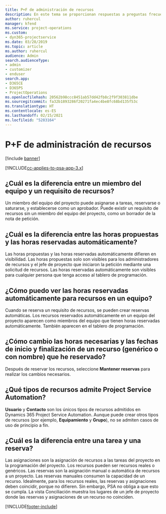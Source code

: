 ```yaml
---
title: P+F de administración de recursos
description: En este tema se proporcionan respuestas a preguntas frecuentes sobre la administración de recursos.
author: ruhercul
manager: kfend
ms.service: project-operations
ms.custom:
- dyn365-projectservice
ms.date: 03/28/2019
ms.topic: article
ms.author: ruhercul
audience: Admin
search.audienceType:
- admin
- customizer
- enduser
search.app:
- D365CE
- D365PS
- ProjectOperations
ms.openlocfilehash: 20562b98ccc8451ab57dd42fb8c2f9f303811dbe
ms.sourcegitcommit: fa32b1893286f20271fa4ec4be8fc68bd135f53c
ms.translationtype: HT
ms.contentlocale: es-ES
ms.lasthandoff: 02/15/2021
ms.locfileid: "5283164"
---
```

# <a name="resource-management-faq"></a>P+F de administración de recursos

[!include [banner](../includes/psa-now-project-operations.md)]

[!INCLUDE[cc-applies-to-psa-app-3.x](../includes/cc-applies-to-psa-app-3x.md)]

## <a name="what-is-the-difference-between-a-team-member-and-a-resource-requirement"></a>¿Cuál es la diferencia entre un miembro del equipo y un requisito de recursos?

Un miembro del equipo del proyecto puede asignarse a tareas, reservarse o saturarse, y establecerse como un aprobador. Puede existir un requisito de recursos sin un miembro del equipo del proyecto, como un borrador de la nota de petición. 

## <a name="what-is-the-difference-between-proposed-and-soft-booked-hours"></a>¿Cuál es la diferencia entre las horas propuestas y las horas reservadas automáticamente?

Las horas propuestas y las horas reservadas automáticamente difieren en visibilidad. Las horas propuestas solo son visibles para los administradores de recursos y el jefe de proyecto que iniciaron la petición mediante una solicitud de recursos. Las horas reservadas automáticamente son visibles para cualquier persona que tenga acceso al tablero de programación.

## <a name="how-can-i-see-the-soft-booked-hours-for-resources-on-a-team"></a>¿Cómo puedo ver las horas reservadas automáticamente para recursos en un equipo?

Cuando se reserva un requisito de recursos, se pueden crear reservas automáticas. Los recursos reservados automáticamente en un equipo del proyecto aparecen como miembros del equipo que tienen horas reservadas automáticamente. También aparecen en el tablero de programación.

## <a name="how-do-i-change-the-required-hours-and-the-start-and-end-dates-for-a-resource-generic-or-named-that-i-booked"></a>¿Cómo cambio las horas necesarias y las fechas de inicio y finalización de un recurso (genérico o con nombre) que he reservado?

Después de reservar los recursos, seleccione **Mantener reservas** para realizar los cambios necesarios.

## <a name="what-resources-types-does-project-service-automation-support"></a>¿Qué tipos de recursos admite Project Service Automation?

**Usuario** y **Contacto** son los únicos tipos de recursos admitidos en Dynamics 365 Project Service Automation. Aunque puede crear otros tipos de recursos (por ejemplo, **Equipamiento** y **Grupo**), no se admiten casos de uso de principio a fin.

## <a name="what-is-the-difference-between-an-assignment-and-a-booking"></a>¿Cuál es la diferencia entre una tarea y una reserva?

Las asignaciones son la asignación de recursos a las tareas del proyecto en la programación del proyecto. Los recursos pueden ser recursos reales o genéricos. Las reservas son la asignación manual o automática de recursos a un proyecto. Las reservas manuales consumen la capacidad de un recurso. Idealmente, para los recursos reales, las reservas y asignaciones deben coincidir, porque no difieren. Sin embargo, PSA no obliga a que esto se cumpla. La vista Conciliación muestra los lugares de un jefe de proyecto donde las reservas y asignaciones de un recurso no coinciden.


[!INCLUDE[footer-include](../includes/footer-banner.md)]